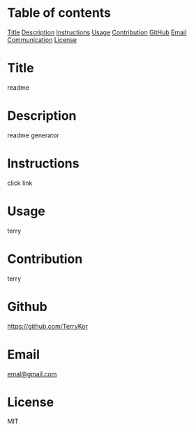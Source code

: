 # Table of contents

[Title](#title)
[Description](#description)
[Instructions](#instruction)
[Usage](#usage)
[Contribution](#contribution)
[GitHub](#github)
[Email](#email)
[Communication](#communication)
[License](#licence)
# Title
   readme
   
   # Description
   readme generator

   # Instructions 
   click link

   # Usage
   terry

   # Contribution
   terry

   # Github
   https://github.com/TerryKor

   # Email
   emal@gmail.com

   # License
   MIT

   